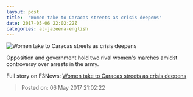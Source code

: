 ```yaml
---
layout: post
title:  "Women take to Caracas streets as crisis deepens"
date: 2017-05-06 22:02:22Z
categories: al-jazeera-english
---
```


![Women take to Caracas streets as crisis deepens](http://www.aljazeera.com/mritems/Images/2017/5/6/b58bfd673e7b4a048b66cd7071dedcfa_18.jpg)

Opposition and government hold two rival women's marches amidst controversy over arrests in the army.


Full story on F3News: [Women take to Caracas streets as crisis deepens](http://www.f3nws.com/n/DFQYb)

> Posted on: 06 May 2017 21:02:22
